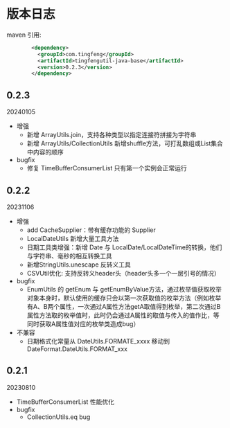 # 版本日志
maven 引用:
```xml
        <dependency>
          <groupId>com.tingfeng</groupId>
          <artifactId>tingfengutil-java-base</artifactId>
          <version>0.2.3</version>
        </dependency>
```
## 0.2.3
20240105
- 增强
  - 新增 ArrayUtils.join，支持各种类型以指定连接符拼接为字符串
  - 新增 ArrayUtils/CollectionUtils 新增shuffle方法，可打乱数组或List集合中内容的顺序
- bugfix
  - 修复 TimeBufferConsumerList 只有第一个实例会正常运行
## 0.2.2
20231106
- 增强
  - add CacheSupplier：带有缓存功能的 Supplier
  - LocalDateUtils 新增大量工具方法
  - 日期工具类增强：新增 Date 与 LocalDate/LocalDateTime的转换，他们与字符串、毫秒的相互转换工具
  - 新增StringUtils.unescape 反转义工具
  - CSVUtil优化: 支持反转义header头（header头多一个一层引号的情况）
- bugfix
  - EnumUtils 的 getEnum 与 getEnumByValue方法，通过枚举值获取枚举对象本身时，默认使用的缓存只会以第一次获取值的枚举方法（例如枚举有A、B两个属性，一次通过A属性方法getA取值得到枚举，第二次通过B属性方法取的枚举值时，此时仍会通过A属性的取值与传入的值作比，等同时获取A属性值对应的枚举类造成bug）
- 不兼容
  - 日期格式化常量从 DateUtils.FORMATE_xxxx  移动到 DateFormat.DateUtils.FORMAT_xxx

## 0.2.1
20230810
- TimeBufferConsumerList 性能优化
- bugfix
  - CollectionUtils.eq bug